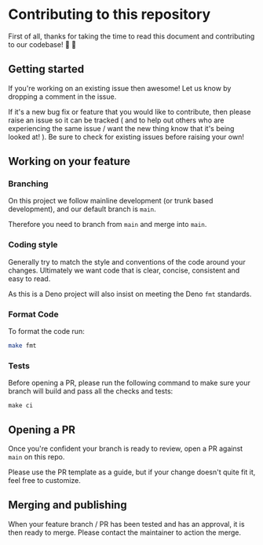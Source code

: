 # Contributing to this repository

First of all, thanks for taking the time to read this document and contributing
to our codebase! :tada: :beers:

## Getting started

If you're working on an existing issue then awesome! Let us know by dropping a
comment in the issue.

If it's a new bug fix or feature that you would like to contribute, then please
raise an issue so it can be tracked ( and to help out others who are
experiencing the same issue / want the new thing know that it's being looked at!
). Be sure to check for existing issues before raising your own!

## Working on your feature

### Branching

On this project we follow mainline development (or trunk based development), and
our default branch is `main`.

Therefore you need to branch from `main` and merge into `main`.

### Coding style

Generally try to match the style and conventions of the code around your
changes. Ultimately we want code that is clear, concise, consistent and easy to
read.

As this is a Deno project will also insist on meeting the Deno `fmt` standards.

### Format Code

To format the code run:

```bash
make fmt
```

### Tests

Before opening a PR, please run the following command to make sure your branch
will build and pass all the checks and tests:

```console
make ci
```

## Opening a PR

Once you're confident your branch is ready to review, open a PR against `main`
on this repo.

Please use the PR template as a guide, but if your change doesn't quite fit it,
feel free to customize.

## Merging and publishing

When your feature branch / PR has been tested and has an approval, it is then
ready to merge. Please contact the maintainer to action the merge.
